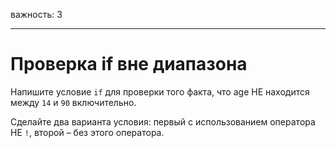 важность: 3

---

# Проверка if вне диапазона

Напишите условие `if` для проверки того факта, что age НЕ находится между `14` и `90` включительно.

Сделайте два варианта условия: первый с использованием оператора НЕ `!`, второй – без этого оператора.

